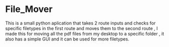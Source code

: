 # File_Mover
This is a small python aplication that takes 2 route inputs and checks for specific filetypes in the first route and moves them to the second route , I made this for moving all the pdf files from my desktop to a specific folder , it also has a simple GUI and it can be used for more filetypes.
